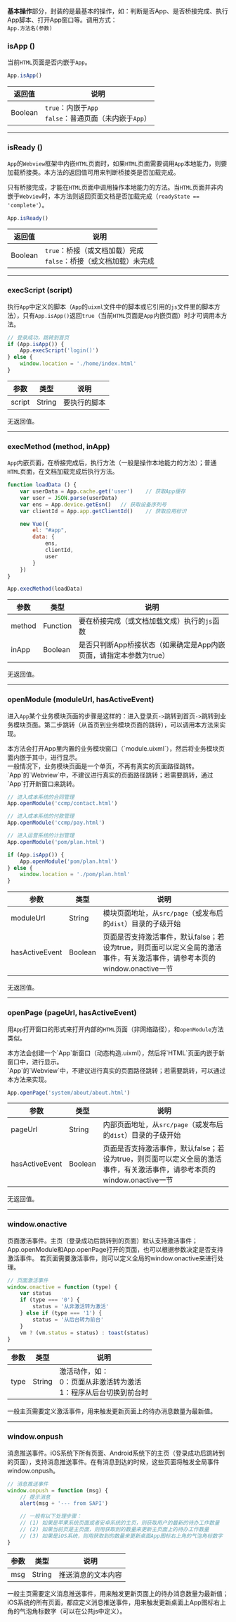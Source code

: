 **基本操作**部分，封装的是最基本的操作，如：判断是否App、是否桥接完成、执行App脚本、打开App窗口等。调用方式：<br/>
`App.方法名(参数)`

### isApp ()

当前`HTML`页面是否内嵌于`App`。

``` js
App.isApp()
```

|  返回值  |  说明  |
|-------|-------|
| <span class="type type-boolean">Boolean</span> | `true`：内嵌于`App`<br/>`false`：普通页面（未内嵌于`App`） |


---


### isReady ()

`App`的`Webview`框架中内嵌`HTML`页面时，如果`HTML`页面需要调用`App`本地能力，则要加载桥接类。本方法的返回值可用来判断桥接类是否加载完成。

只有桥接完成，才能在`HTML`页面中调用操作本地能力的方法。当`HTML`页面并非内嵌于`Webview`时，本方法则返回页面文档是否加载完成（`readyState == 'complete'`）。

``` js
App.isReady()
```

|  返回值  |  说明  |
|-------|-------|
| <span class="type type-boolean">Boolean</span> | `true`：桥接（或文档加载）完成<br/>`false`：桥接（或文档加载）未完成 |


---


### execScript (script)

执行`App`中定义的脚本（`App`的`uixml`文件中的脚本或它引用的`js`文件里的脚本方法），只有`App.isApp()`返回`true`（当前`HTML`页面是`App`内嵌页面）时才可调用本方法。

``` js
// 登录成功，跳转到首页
if (App.isApp()) {
    App.execScript('login()')
} else {
    window.location = './home/index.html'
}
```

|  参数  |  类型  |  说明  |
|-------|-------|-------|
| <span class="prop-key" style="white-space:nowrap;">script</span> | <span class="type type-string">String</span> | 要执行的脚本 |

无返回值。


---


### execMethod (method, inApp)

`App`内嵌页面，在桥接完成后，执行方法（一般是操作本地能力的方法）；普通`HTML`页面，在文档加载完成后执行方法。

``` js
function loadData () {
    var userData = App.cache.get('user')    // 获取App缓存
    var user = JSON.parse(userData)
    var ens = App.device.getEsn()   // 获取设备序列号
    var clientId = App.app.getClientId()    // 获取应用标识

    new Vue({
        el: "#app",
        data: {
            ens,
            clientId,
            user
        }
    })
}

App.execMethod(loadData)
```

|  参数  |  类型  |  说明  |
|-------|-------|-------|
| <span class="prop-key" style="white-space:nowrap;">method</span> | <span class="type type-function">Function</span> | 要在桥接完成（或文档加载文成）执行的`js`函数 |
| <span class="prop-key" style="white-space:nowrap;">inApp</span> | <span class="type type-boolean">Boolean</span> | 是否只判断App桥接状态（如果确定是App内嵌页面，请指定本参数为true） |

无返回值。


---


### openModule (moduleUrl, hasActiveEvent)

进入`App`某个业务模块页面的步骤是这样的：进入登录页`->`跳转到首页`->`跳转到业务模块页面。第二步跳转（从首页到业务模块页面的跳转），可以调用本方法来实现。

<p class="warning">
    本方法会打开App里内置的业务模块窗口（`module.uixml`），然后将业务模块页面内嵌于其中，进行显示。
    <br/>
    一般情况下，业务模块页面是一个单页，不再有真实的页面路径跳转。
    <br/>
    `App`的`Webview`中，不建议进行真实的页面路径跳转；若需要跳转，通过`App`打开新窗口来跳转。
</p>

``` js
// 进入成本系统的合同管理
App.openModule('ccmp/contact.html')

// 进入成本系统的付款管理
App.openModule('ccmp/pay.html')

// 进入运营系统的计划管理
App.openModule('pom/plan.html')
```

``` js
if (App.isApp()) {
    App.openModule('pom/plan.html')
} else {
    window.location = './pom/plan.html'
}
```

|  参数  |  类型  |  说明  |
|-------|-------|-------|
| <span class="prop-key" style="white-space:nowrap;">moduleUrl</span> | <span class="type type-string">String</span> | 模块页面地址，从`src/page`（或发布后的`dist`）目录的子级开始 |
| <span class="prop-key" style="white-space:nowrap;">hasActiveEvent</span> | <span class="type type-boolean">Boolean</span> | 页面是否支持激活事件，默认false；若设为true，则页面可以定义全局的激活事件，有关激活事件，请参考本页的window.onactive一节 |

无返回值。


---


### openPage (pageUrl, hasActiveEvent)

用`App`打开窗口的形式来打开内部的`HTML`页面（非网络路径），和`openModule`方法类似。

<p class="warning">
    本方法会创建一个`App`新窗口（动态构造.uixml），然后将`HTML`页面内嵌于新窗口中，进行显示。
    <br/>
    `App`的`Webview`中，不建议进行真实的页面路径跳转；若需要跳转，可以通过本方法来实现。
</p>

``` js
App.openPage('system/about/about.html')
```

|  参数  |  类型  |  说明  |
|-------|-------|-------|
| <span class="prop-key" style="white-space:nowrap;">pageUrl</span> | <span class="type type-string">String</span> | 内部页面地址，从`src/page`（或发布后的`dist`）目录的子级开始 |
| <span class="prop-key" style="white-space:nowrap;">hasActiveEvent</span> | <span class="type type-boolean">Boolean</span> | 页面是否支持激活事件，默认false；若设为true，则页面可以定义全局的激活事件，有关激活事件，请参考本页的window.onactive一节 |

无返回值。


---


### window.onactive

页面激活事件。主页（登录成功后跳转到的页面）默认支持激活事件；App.openModule和App.openPage打开的页面，也可以根据参数决定是否支持激活事件。
若页面需要激活事件，则可以定义全局的window.onactive来进行处理。

``` js
// 页面激活事件
window.onactive = function (type) {
    var status
    if (type === '0') {
        status = '从非激活转为激活'
    } else if (type === '1') {
        status = '从后台转为前台'
    }
    vm ? (vm.status = status) : toast(status)
}
```

|  参数  |  类型  |  说明  |
|-------|-------|-------|
| <span class="prop-key" style="white-space:nowrap;">type</span> | <span class="type type-string">String</span> | 激活动作，如：<br/>0：页面从非激活转为激活<br/>1：程序从后台切换到前台时 |

<p class="tip">
    一般主页需要定义激活事件，用来触发更新页面上的待办消息数量为最新值。
</p>


---


### window.onpush

消息推送事件。iOS系统下所有页面、Android系统下的主页（登录成功后跳转到的页面），支持消息推送事件。在有消息到达的时候，这些页面将触发全局事件window.onpush。

``` js
// 消息推送事件
window.onpush = function (msg) {
    // 提示消息
    alert(msg + '--- from SAPI')

    // 一般有以下处理步骤：
    // (1) 如果是苹果系统页面或者安卓系统的主页，则获取用户的最新的待办工作数量
    // (2) 如果当前页是主页面，则用获取到的数量来更新主页面上的待办工作数量
    // (3) 如果是iOS系统，则用获取到的数量来更新桌面App图标右上角的气泡角标数字
}
```

|  参数  |  类型  |  说明  |
|-------|-------|-------|
| <span class="prop-key" style="white-space:nowrap;">msg</span> | <span class="type type-string">String</span> | 推送消息的文本内容 |

<p class="tip">
    一般主页需要定义消息推送事件，用来触发更新页面上的待办消息数量为最新值；iOS系统的所有页面，都应定义消息推送事件，用来触发更新桌面上App图标右上角的气泡角标数字（可以在公共js中定义）。
</p>
